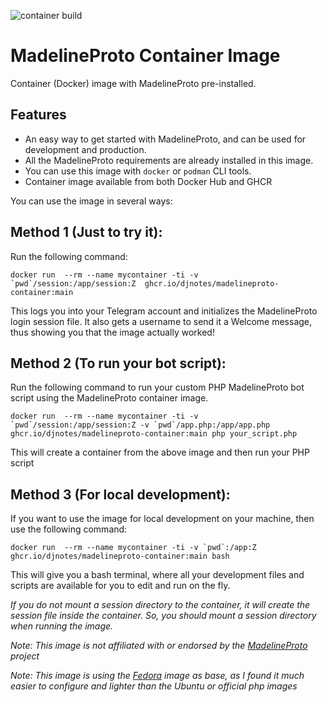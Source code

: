 ![container build](https://github.com/djnotes/madelineproto-container/actions/workflows/ghcr-ci.yaml/badge.svg)

# MadelineProto Container Image
Container (Docker) image with MadelineProto pre-installed. 

## Features 
- An easy way to get started with MadelineProto, and can be used for development and production.
- All the MadelineProto requirements are already installed in this image.
- You can use this image with `docker` or `podman` CLI tools. 
- Container image available from both Docker Hub and GHCR

You can use the image in several ways: 

## Method 1 (Just to try it): 
Run the following command:  

```
docker run  --rm --name mycontainer -ti -v `pwd`/session:/app/session:Z  ghcr.io/djnotes/madelineproto-container:main
```
This logs you into your Telegram account and initializes the MadelineProto login session file. It also gets a username to send it a Welcome message, thus showing you that the image actually worked!


## Method 2 (To run your bot script): 
Run the following command to run your custom PHP MadelineProto bot script using the MadelineProto container image. 

```
docker run  --rm --name mycontainer -ti -v `pwd`/session:/app/session:Z -v `pwd`/app.php:/app/app.php  ghcr.io/djnotes/madelineproto-container:main php your_script.php
```  

This will create a container from the above image and then run your PHP script 


## Method 3 (For local development): 
If you want to use the image for local development on your machine, then use the following command:  

```
docker run  --rm --name mycontainer -ti -v `pwd`:/app:Z ghcr.io/djnotes/madelineproto-container:main bash
```
This will give you a bash terminal, where all your development files and scripts are available for you to edit and run on the fly. 

*If you do not mount a session directory to the container, it will create the session file inside the container. So, you should mount a session directory when running the image.*


*Note: This image is not affiliated with or endorsed by the [MadelineProto](https://github.com/danog/MadelineProto) project*

*Note: This image is using the [Fedora](https://getfedora.org) image as base, as I found it much easier to configure and lighter than the Ubuntu or official php images*
